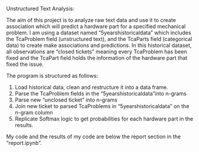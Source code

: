 Unstructured Text Analysis: 

The aim of this project is to analyze raw text data and use it to create association which will predict a hardware part for a 
specified mechanical problem. I am using a dataset named “5yearshistoricaldata” which includes the TcaProblem field (unstructured text),
and the TcaParts field (categorical data) to create make associations and predictions. In this historical dataset, all observations are
“closed tickets” meaning every TcaProblem has been fixed and the TcaPart field holds the information of the hardware part that fixed the
issue. 

The program is structured as follows:

 1. Load historical data, clean and restructure it into a data frame.
 2. Parse the TcaProblem fields in the “5yearshistoricaldata”into n-grams
 3. Parse new “unclosed ticket” into n-grams
 4. Join new ticket to parsed TcaProblems in “5yearshistoricaldata” on the n-gram column
 5. Replicate Softmax logic to get probabilities for each hardware part in the results. 

My code and the results of my code are below the report section in the “report.ipynb”. 
